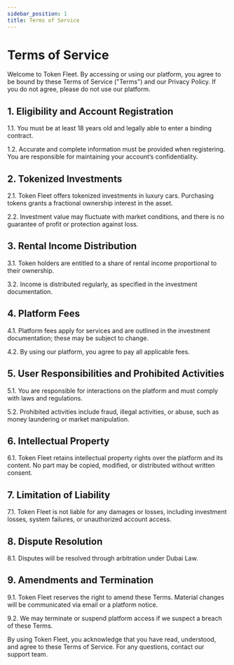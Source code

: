 ```yaml
---
sidebar_position: 1
title: Terms of Service
---
```


# Terms of Service

Welcome to Token Fleet. By accessing or using our platform, you agree to be bound by these Terms of Service ("Terms") and our Privacy Policy. If you do not agree, please do not use our platform.

## 1. Eligibility and Account Registration

1.1. You must be at least 18 years old and legally able to enter a binding contract.

1.2. Accurate and complete information must be provided when registering. You are responsible for maintaining your account’s confidentiality.

## 2. Tokenized Investments

2.1. Token Fleet offers tokenized investments in luxury cars. Purchasing tokens grants a fractional ownership interest in the asset.

2.2. Investment value may fluctuate with market conditions, and there is no guarantee of profit or protection against loss.

## 3. Rental Income Distribution

3.1. Token holders are entitled to a share of rental income proportional to their ownership.

3.2. Income is distributed regularly, as specified in the investment documentation.

## 4. Platform Fees

4.1. Platform fees apply for services and are outlined in the investment documentation; these may be subject to change.

4.2. By using our platform, you agree to pay all applicable fees.

## 5. User Responsibilities and Prohibited Activities

5.1. You are responsible for interactions on the platform and must comply with laws and regulations.

5.2. Prohibited activities include fraud, illegal activities, or abuse, such as money laundering or market manipulation.

## 6. Intellectual Property

6.1. Token Fleet retains intellectual property rights over the platform and its content. No part may be copied, modified, or distributed without written consent.

## 7. Limitation of Liability

7.1. Token Fleet is not liable for any damages or losses, including investment losses, system failures, or unauthorized account access.

## 8. Dispute Resolution

8.1. Disputes will be resolved through arbitration under Dubai Law.

## 9. Amendments and Termination

9.1. Token Fleet reserves the right to amend these Terms. Material changes will be communicated via email or a platform notice.

9.2. We may terminate or suspend platform access if we suspect a breach of these Terms.

By using Token Fleet, you acknowledge that you have read, understood, and agree to these Terms of Service. For any questions, contact our support team.
